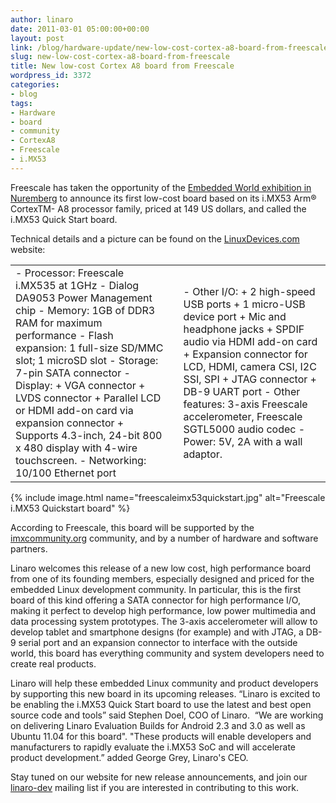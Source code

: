 ```yaml
---
author: linaro
date: 2011-03-01 05:00:00+00:00
layout: post
link: /blog/hardware-update/new-low-cost-cortex-a8-board-from-freescale/
slug: new-low-cost-cortex-a8-board-from-freescale
title: New low-cost Cortex A8 board from Freescale
wordpress_id: 3372
categories:
- blog
tags:
- Hardware
- board
- community
- CortexA8
- Freescale
- i.MX53
---
```

Freescale has taken the opportunity of the [Embedded World exhibition in Nuremberg](https://www.embedded-world.de/en) to announce its first low-cost board based on its i.MX53 Arm® CortexTM- A8 processor family, priced at 149 US dollars, and called the i.MX53 Quick Start board.

Technical details and a picture can be found on the [LinuxDevices.com](https://www.nxp.com/products/all-products/power-management/pmics/power-management-for-i.mx-application-processors/i.mx53-quick-start-board:IMX53QSB) website:
<table border="0" class="table-responsive">
<tbody >
<tr >

<td markdown="1" >
- Processor: Freescale i.MX535 at 1GHz
- Dialog DA9053 Power Management chip
- Memory: 1GB of DDR3 RAM for maximum performance
- Flash expansion: 1 full-size SD/MMC slot; 1 microSD slot
- Storage: 7-pin SATA connector
- Display:
+ VGA connector
+ LVDS connector
+ Parallel LCD or HDMI add-on card via expansion connector
+ Supports 4.3-inch, 24-bit 800 x 480 display with 4-wire touchscreen.
- Networking: 10/100 Ethernet port
</td>

<td >
</td>

<td markdown="1" >
- Other I/O:
+ 2 high-speed USB ports
+ 1 micro-USB device port
+ Mic and headphone jacks
+ SPDIF audio via HDMI add-on card
+ Expansion connector for LCD, HDMI, camera CSI, I2C SSI, SPI
+ JTAG connector + DB-9 UART port
- Other features: 3-axis Freescale accelerometer, Freescale SGTL5000 audio codec
- Power: 5V, 2A with a wall adaptor.
</td>
</tr>
</tbody>
</table>

{% include image.html name="freescaleimx53quickstart.jpg" alt="Freescale i.MX53 Quickstart board" %}

<!-- more -->

According to Freescale, this board will be supported by the [imxcommunity.org](https://community.nxp.com/community/imx) community, and by a number of hardware and software partners.

Linaro welcomes this release of a new low cost, high performance board from one of its founding members, especially designed and priced for the embedded Linux development community. In particular, this is the first board of this kind offering a SATA connector for high performance I/O, making it perfect to develop high performance, low power multimedia and data processing system prototypes. The 3-axis accelerometer will allow to develop tablet and smartphone designs (for example) and with JTAG, a DB-9 serial port and an expansion connector to interface with the outside world, this board has everything community and system developers need to create real products.

Linaro will help these embedded Linux community and product developers by supporting this new board in its upcoming releases. “Linaro is excited to be enabling the i.MX53 Quick Start board to use the latest and best open source code and tools” said Stephen Doel, COO of Linaro.  “We are working on delivering Linaro Evaluation Builds for Android 2.3 and 3.0 as well as Ubuntu 11.04 for this board". "These products will enable developers and manufacturers to rapidly evaluate the i.MX53 SoC and will accelerate product development.” added George Grey, Linaro's CEO.

Stay tuned on our website for new release announcements, and join our [linaro-dev](http://lists.linaro.org/mailman/listinfo/linaro-dev) mailing list if you are interested in contributing to this work.

